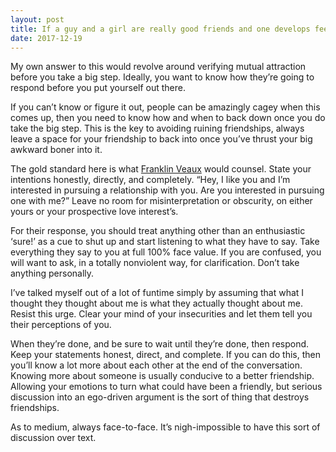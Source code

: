 ```yaml
---
layout: post
title: If a guy and a girl are really good friends and one develops feelings for the other, is it worth the risk to tell the other how you feel and potentially ruining your friendship? And would you do it face to face or through text?
date: 2017-12-19
---
```


<p>My own answer to this would revolve around verifying mutual attraction before you take a big step. Ideally, you want to know how they’re going to respond before you put yourself out there.</p><p>If you can’t know or figure it out, people can be amazingly cagey when this comes up, then you need to know how and when to back down once you do take the big step. This is the key to avoiding ruining friendships, always leave a space for your friendship to back into once you’ve thrust your big awkward boner into it.</p><p>The gold standard here is what <a href="/profile/Franklin-Veaux">Franklin Veaux</a> would counsel. State your intentions honestly, directly, and completely. “Hey, I like you and I’m interested in pursuing a relationship with you. Are you interested in pursuing one with me?” Leave no room for misinterpretation or obscurity, on either yours or your prospective love interest’s.</p><p>For their response, you should treat anything other than an enthusiastic ‘sure!’ as a cue to shut up and start listening to what they have to say. Take everything they say to you at full 100% face value. If you are confused, you will want to ask, in a totally nonviolent way, for clarification. Don’t take anything personally.</p><p>I’ve talked myself out of a lot of funtime simply by assuming that what I thought they thought about me is what they actually thought about me. Resist this urge. Clear your mind of your insecurities and let them tell you their perceptions of you.</p><p>When they’re done, and be sure to wait until they’re done, then respond. Keep your statements honest, direct, and complete. If you can do this, then you’ll know a lot more about each other at the end of the conversation. Knowing more about someone is usually conducive to a better friendship. Allowing your emotions to turn what could have been a friendly, but serious discussion into an ego-driven argument is the sort of thing that destroys friendships.</p><p>As to medium, always face-to-face. It’s nigh-impossible to have this sort of discussion over text.</p>
